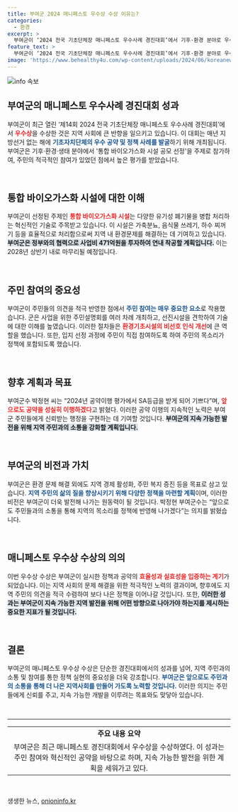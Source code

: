 ```yaml
---
title: 부여군 2024 매니페스토 우수상 수상 이유는?
categories:
  - 환경
excerpt: >
  부여군이 ‘2024 전국 기초단체장 매니페스토 우수사례 경진대회’에서 기후·환경 분야로 우수상을 수상했습니다. 주민 참여를 강조한 ‘통합 바이오가스화 시설’ 프로젝트가 주효했으며, 2028년 완료 목표로 진행됩니다.
feature_text: >
  부여군이 ‘2024 전국 기초단체장 매니페스토 우수사례 경진대회’에서 기후·환경 분야로 우수상을 수상했습니다. 주민 참여를 강조한 ‘통합 바이오가스화 시설’ 프로젝트가 주효했으며, 2028년 완료 목표로 진행됩니다.
image: 'https://www.behealthy4u.com/wp-content/uploads/2024/06/koreanews.jpg'
---
```


<p><img src="https://www.behealthy4u.com/wp-content/uploads/2024/06/koreanews.jpg" alt="info 속보" /></p>

<h2 data-ke-size="size26">부여군의 매니페스토 우수사례 경진대회 성과</h2>

<p data-ke-size="size16">부여군이 최근 열린 ‘제14회 2024 전국 기초단체장 매니페스토 우수사례 경진대회’에서 <b><span style="color: #ee2323;">우수상</span></b>을 수상한 것은 지역 사회에 큰 반향을 일으키고 있습니다. 이 대회는 매년 지방선거 없는 해에 <b><span style="color: #1a5490;">기초자치단체의 우수 공약 및 정책 사례를 발굴</span></b>하기 위해 개최됩니다. 부여군은 기후·환경·생태 분야에서 '통합 바이오가스화 시설 공모 선정'을 주제로 참가하여, 주민의 적극적인 참여가 있었던 점에서 높은 평가를 받았습니다.</p>

<p data-ke-size="size16">&nbsp;</p>

<h2 data-ke-size="size26">통합 바이오가스화 시설에 대한 이해</h2>

<p data-ke-size="size16">부여군이 선정된 주제인 <b><span style="color: #ee2323;">통합 바이오가스화 시설</span></b>는 다양한 유기성 폐기물을 병합 처리하는 혁신적인 기술로 주목받고 있습니다. 이 시설은 가축분뇨, 음식물 쓰레기, 하수 찌꺼기 등을 효율적으로 처리함으로써 지역 내 환경문제를 해결하는 데 기여하고 있습니다. <b><span style="background-color: #21538527;">부여군은 정부와의 협력으로 사업비 471억원을 투자하여 연내 착공할 계획입니다.</span></b> 이는 2028년 상반기 내로 마무리될 예정입니다.</p>

<p data-ke-size="size16">&nbsp;</p>

<h2 data-ke-size="size26">주민 참여의 중요성</h2>

<p data-ke-size="size16">부여군이 주민들의 의견을 적극 반영한 점에서 <b><span style="color: #1a5490;">주민 참여는 매우 중요한 요소</span></b>로 작용했습니다. 군은 사업을 위한 주민설명회를 여러 차례 개최하고, 선진시설을 견학하여 기술에 대한 이해를 높였습니다. 이러한 절차들은 <b><span style="color: #ee2323;">환경기초시설의 비선호 인식 개선</span></b>에 큰 역할을 했습니다. 또한, 입지 선정 과정에 주민이 직접 참여하도록 하여 주민의 목소리가 정책에 포함되도록 했습니다.</p>

<p data-ke-size="size16">&nbsp;</p>

<h2 data-ke-size="size26">향후 계획과 목표</h2>

<p data-ke-size="size16">부여군수 박정현 씨는 “2024년 공약이행 평가에서 SA등급을 받게 되어 기쁘다”며, <b><span style="color: #ee2323;">앞으로도 공약을 성실히 이행하겠다</span></b>고 밝혔다. 이러한 공약 이행의 지속적인 노력은 부여군 주민들에게 신뢰받는 행정을 구현하는 데 기여할 것입니다. <b><span style="background-color: #21538527;">부여군의 지속 가능한 발전을 위해 지역 주민과의 소통을 강화할 계획입니다.</span></b></p>

<p data-ke-size="size16">&nbsp;</p>

<h2 data-ke-size="size26">부여군의 비전과 가치</h2>

<p data-ke-size="size16">부여군은 환경 문제 해결 외에도 지역 경제 활성화, 주민 복지 증진 등을 목표로 삼고 있습니다. <b><span style="color: #1a5490;">지역 주민의 삶의 질을 향상시키기 위해 다양한 정책을 마련할 계획</span></b>이며, 이러한 비전은 부여군이 더욱 발전해 나가는 원동력이 될 것입니다. 박정현 부여군수는 “앞으로도 주민들과의 소통을 통해 지역의 목소리를 정책에 반영해 나가겠다”는 의지를 밝혔습니다.</p>

<p data-ke-size="size16">&nbsp;</p>

<h2 data-ke-size="size26">매니페스토 우수상 수상의 의의</h2>

<p data-ke-size="size16">이번 우수상 수상은 부여군이 실시한 정책과 공약의 <b><span style="color: #ee2323;">효율성과 실효성을 입증하는 계기</span></b>가 되었습니다. 이는 지역 사회의 문제 해결을 위한 적극적인 노력의 결과이며, 향후에도 지역 주민의 의견을 적극 수렴하여 보다 나은 정책을 이어나갈 것입니다. 또한, <b><span style="background-color: #21538527;">이러한 성과는 부여군이 지속 가능한 지역 발전을 위해 어떤 방향으로 나아가야 하는지를 제시하는 중요한 지표가 될 것입니다.</span></b></p>

<p data-ke-size="size16">&nbsp;</p>

<h2 data-ke-size="size26">결론</h2>

<p data-ke-size="size16">부여군의 매니페스토 우수상 수상은 단순한 경진대회에서의 성과를 넘어, 지역 주민과의 소통 및 참여를 통한 정책 실현의 중요성을 더욱 강조합니다. <b><span style="color: #1a5490;">부여군은 앞으로도 주민과의 소통을 통해 더 나은 지역사회를 만들어 가도록 노력할 것입니다.</span></b> 이러한 의지는 주민들에게 신뢰를 주고, 지속 가능한 개발을 이루려는 목표와도 맞닿아 있습니다.</p>

<p data-ke-size="size16">&nbsp;</p>

<hr>

<table>
    <tr>
        <td style="text-align: center; height: 17px;"><b>주요 내용 요약</b></td>
    </tr>
    <tr>
        <td style="text-align: center; height: 17px;">부여군은 최근 매니페스토 경진대회에서 우수상을 수상하였다. 이 성과는 주민 참여와 혁신적인 공약을 바탕으로 하며, 지속 가능한 발전을 위한 계획을 세워가고 있다.</td>
    </tr>
</table>

<p data-ke-size="size16">&nbsp;</p>
생생한 뉴스, <a href="https://onioninfo.kr" rel="dofollow">onioninfo.kr</a>


